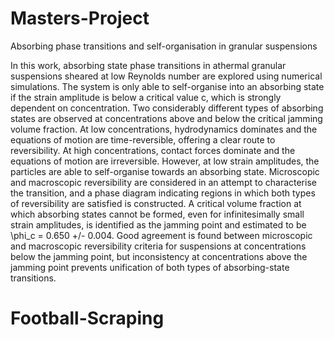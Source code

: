 # Masters-Project
Absorbing phase transitions and self-organisation in granular suspensions

In this work, absorbing state phase transitions in athermal granular suspensions sheared at low Reynolds
number are explored using numerical simulations. The system is only able to self-organise into an absorbing
state if the strain amplitude is below a critical value 
c, which is strongly dependent on concentration.
Two considerably different types of absorbing states are observed at concentrations above and below the
critical jamming volume fraction. At low concentrations, hydrodynamics dominates and the equations
 of motion are time-reversible, offering a clear route to reversibility. At high concentrations, contact forces
dominate and the equations of motion are irreversible. However, at low strain amplitudes, the particles are
able to self-organise towards an absorbing state. Microscopic and macroscopic reversibility are considered
in an attempt to characterise the transition, and a phase diagram indicating regions in which both types
of reversibility are satisfied is constructed. A critical volume fraction at which absorbing states cannot be
formed, even for infinitesimally small strain amplitudes, is identified as the jamming point and estimated to
be \phi_c = 0.650 +/- 0.004. Good agreement is found between microscopic and macroscopic reversibility criteria
for suspensions at concentrations below the jamming point, but inconsistency at concentrations above the
jamming point prevents unification of both types of absorbing-state transitions.
# Football-Scraping
